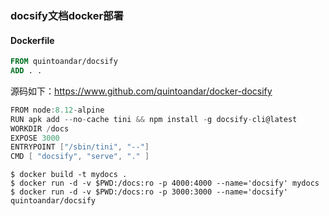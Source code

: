 ### docsify文档docker部署

#### Dockerfile

```dockerfile
FROM quintoandar/docsify
ADD . .
```

源码如下：https://www.github.com/quintoandar/docker-docsify

```groovy
FROM node:8.12-alpine
RUN apk add --no-cache tini && npm install -g docsify-cli@latest
WORKDIR /docs
EXPOSE 3000
ENTRYPOINT ["/sbin/tini", "--"]
CMD [ "docsify", "serve", "." ]
```

```shell
$ docker build -t mydocs .
$ docker run -d -v $PWD:/docs:ro -p 4000:4000 --name='docsify' mydocs
$ docker run -d -v $PWD:/docs:ro -p 3000:3000 --name='docsify' quintoandar/docsify
```



```shell

```

